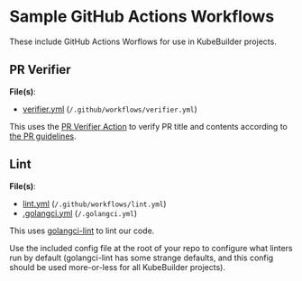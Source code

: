 # Sample GitHub Actions Workflows

These include GitHub Actions Worflows for use in KubeBuilder projects.

## PR Verifier

**File(s)**:

- [verifier.yml](verifier.yml) (`/.github/workflows/verifier.yml`)

This uses the [PR Verifier Action](/action.yml) to verify PR title and
contents according to [the PR guidelines](/VERSIONING.md).

[verifier-action]: /action.yml

## Lint

**File(s)**:

- [lint.yml](lint.yml) (`/.github/workflows/lint.yml`)
- [.golangci.yml](.golangci.yml) (`/.golangci.yml`)

This uses [golangci-lint](https://github.com/golangci/golangci-lint) to
lint our code.

Use the included config file at the root of your repo to configure what
linters run by default (golangci-lint has some strange defaults, and this
config should be used more-or-less for all KubeBuilder projects).
